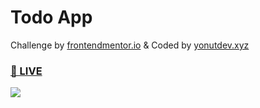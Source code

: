 # Todo App
Challenge by <a href="https://frontendmentor.io">frontendmentor.io</a> & Coded by <a href="https://yonutdev.xy">yonutdev.xyz</a>
<h3><a href="https://todo.yonutdev.xyz/">👀 LIVE</a></h3>
<img src="https://i.imgur.com/GwqeS47.png"></img>
